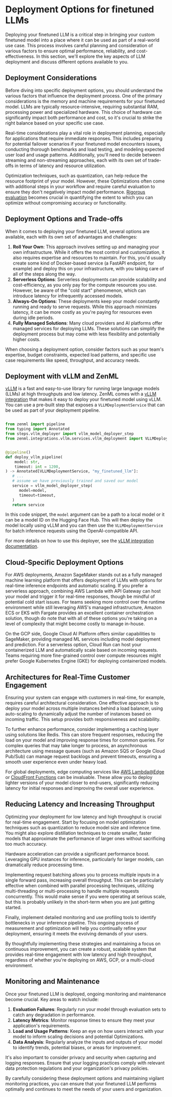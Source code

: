 # Deployment Options for finetuned LLMs

Deploying your finetuned LLM is a critical step in bringing your custom
finetuned model into a place where it can be used as part of a real-world use
case. This process involves careful planning and consideration of various
factors to ensure optimal performance, reliability, and cost-effectiveness. In
this section, we'll explore the key aspects of LLM deployment and discuss
different options available to you.

## Deployment Considerations

Before diving into specific deployment options, you should understand the
various factors that influence the deployment process. One of the primary
considerations is the memory and machine requirements for your finetuned model.
LLMs
are typically resource-intensive, requiring substantial RAM, processing power
and specialized hardware. This choice of hardware can significantly impact both
performance and cost, so it's crucial to strike the right balance based on your
specific use case.

Real-time considerations play a vital role in deployment planning, especially
for applications that require immediate responses. This includes preparing for
potential failover scenarios if your finetuned model encounters issues,
conducting thorough benchmarks and load testing, and modeling expected user
load and usage patterns. Additionally, you'll need to decide between streaming
and non-streaming approaches, each with its own set of trade-offs in terms of
latency and resource utilization.

Optimization techniques, such as quantization, can help reduce the resource
footprint of your model. However, these Optimizations often come with additional
steps in your workflow and require careful evaluation to ensure they don't
negatively impact model performance. [Rigorous evaluation](./evaluation-for-finetuning.md)
becomes crucial in quantifying the extent to which you can optimize without
compromising accuracy or functionality.

## Deployment Options and Trade-offs

When it comes to deploying your finetuned LLM, several options are available,
each with its own set of advantages and challenges:

1. **Roll Your Own**: This approach involves setting up and managing your own
   infrastructure. While it offers the most control and customization, it also
   requires expertise and resources to maintain. For this, you'd
   usually create some kind of Docker-based service (a FastAPI endpoint, for
   example) and deploy this on your infrastructure, with you taking care of all
   of the steps along the way.
2. **Serverless Options**: Serverless deployments can provide scalability and
   cost-efficiency, as you only pay for the compute resources you use. However,
   be aware of the "cold start" phenomenon, which can introduce latency for
   infrequently accessed models.
3. **Always-On Options**: These deployments keep your model constantly running
   and ready to serve requests. While this approach minimizes latency, it can be
   more costly as you're paying for resources even during idle periods.
4. **Fully Managed Solutions**: Many cloud providers and AI platforms offer
   managed services for deploying LLMs. These solutions can simplify the
   deployment process but may come with less flexibility and potentially higher
   costs.

When choosing a deployment option, consider factors such as your team's
expertise, budget constraints, expected load patterns, and specific use case
requirements like speed, throughput, and accuracy needs.

## Deployment with vLLM and ZenML

[vLLM](https://github.com/vllm-project/vllm) is a fast and easy-to-use library
for running large language models (LLMs) at high throughputs and low latency.
ZenML comes with a [vLLM integration](https://docs.zenml.io/stacks/model-deployers/vllm)
that makes it easy to deploy your finetuned model using vLLM. You can use a
pre-built step that exposes a `VLLMDeploymentService` that can be used as part of
your deployment pipeline.

```python

from zenml import pipeline
from typing import Annotated
from steps.vllm_deployer import vllm_model_deployer_step
from zenml.integrations.vllm.services.vllm_deployment import VLLMDeploymentService


@pipeline()
def deploy_vllm_pipeline(
    model: str,
    timeout: int = 1200,
) -> Annotated[VLLMDeploymentService, "my_finetuned_llm"]:
   # ...
   # assume we have previously trained and saved our model
   service = vllm_model_deployer_step(
      model=model,
      timeout=timeout,
   )
   return service
```

In this code snippet, the `model` argument can be a path to a local model or it
can be a model ID on the Hugging Face Hub. This will then deploy the model
locally using vLLM and you can then use the `VLLMDeploymentService` for batch
inference requests using the OpenAI-compatible API.

For more details on how to use this deployer, see the [vLLM integration documentation](https://docs.zenml.io/stacks/model-deployers/vllm).

## Cloud-Specific Deployment Options

For AWS deployments, Amazon SageMaker stands out as a fully managed machine
learning platform that offers deployment of LLMs with options for
real-time inference endpoints and automatic scaling. If you prefer a serverless
approach, combining AWS Lambda with API Gateway can host your model and trigger
it for real-time responses, though be mindful of potential cold start issues.
For teams seeking more control over the runtime environment while still
leveraging AWS's managed infrastructure, Amazon ECS or EKS with Fargate provides
an excellent container orchestration solution, though do note that with all of
these options you're taking on a level of complexity that might become costly to
manage in-house.

On the GCP side, Google Cloud AI Platform offers similar capabilities to
SageMaker, providing managed ML services including model deployment and
prediction. For a serverless option, Cloud Run can host your containerized LLM
and automatically scale based on incoming requests. Teams requiring more
fine-grained control over compute resources might prefer Google Kubernetes
Engine (GKE) for deploying containerized models.

## Architectures for Real-Time Customer Engagement

Ensuring your system can engage with customers in real-time, for example, requires careful
architectural consideration. One effective approach is to deploy your model
across multiple instances behind a load balancer, using auto-scaling to
dynamically adjust the number of instances based on incoming traffic. This setup
provides both responsiveness and scalability.

To further enhance performance, consider implementing a caching layer using
solutions like Redis. This can store frequent responses, reducing the load on
your model and improving response times for common queries. For complex queries
that may take longer to process, an asynchronous architecture using message
queues (such as Amazon SQS or Google Cloud Pub/Sub) can manage request backlogs
and prevent timeouts, ensuring a smooth user experience even under heavy load.

For global deployments, edge computing services like [AWS Lambda@Edge](https://docs.aws.amazon.com/AmazonCloudFront/latest/DeveloperGuide/lambda-at-the-edge.html?tag=soumet-20) or
[CloudFront Functions](https://docs.aws.amazon.com/AmazonCloudFront/latest/DeveloperGuide/cloudfront-functions.html?tag=soumet-20) can be invaluable. These allow you to deploy lighter
versions of your model closer to end-users, significantly reducing latency for
initial responses and improving the overall user experience.

## Reducing Latency and Increasing Throughput

Optimizing your deployment for low latency and high throughput is crucial for
real-time engagement. Start by focusing on model optimization techniques such as
quantization to reduce model size and inference time. You might also explore
distillation techniques to create smaller, faster models that approximate the
performance of larger ones without sacrificing too much accuracy.

Hardware acceleration can provide a significant performance boost. Leveraging
GPU instances for inference, particularly for larger models, can dramatically
reduce processing time.

Implementing request batching allows you to process multiple inputs in a single
forward pass, increasing overall throughput. This can be particularly effective
when combined with parallel processing techniques, utilizing multi-threading or
multi-processing to handle multiple requests concurrently. This would make sense
if you were operating at serious scale, but this is probably unlikely in the
short-term when you are just getting started.

Finally, implement detailed monitoring and use profiling tools to identify
bottlenecks in your inference pipeline. This ongoing process of measurement and
optimization will help you continually refine your deployment, ensuring it meets
the evolving demands of your users.

By thoughtfully implementing these strategies and maintaining a focus on
continuous improvement, you can create a robust, scalable system that provides
real-time engagement with low latency and high throughput, regardless of whether
you're deploying on AWS, GCP, or a multi-cloud environment.

## Monitoring and Maintenance

Once your finetuned LLM is deployed, ongoing monitoring and maintenance become
crucial. Key areas to watch include:

1. **Evaluation Failures**: Regularly run your model through evaluation sets to
   catch any degradation in performance.
2. **Latency Metrics**: Monitor response times to ensure they meet your
   application's requirements.
3. **Load and Usage Patterns**: Keep an eye on how users interact with your model
   to inform scaling decisions and potential Optimizations.
4. **Data Analysis**: Regularly analyze the inputs and outputs of your model to
   identify trends, potential biases, or areas for improvement.

It's also important to consider privacy and security when capturing and logging
responses. Ensure that your logging practices comply with relevant data
protection regulations and your organization's privacy policies.

By carefully considering these deployment options and maintaining vigilant
monitoring practices, you can ensure that your finetuned LLM performs optimally
and continues to meet the needs of your users and organization.
